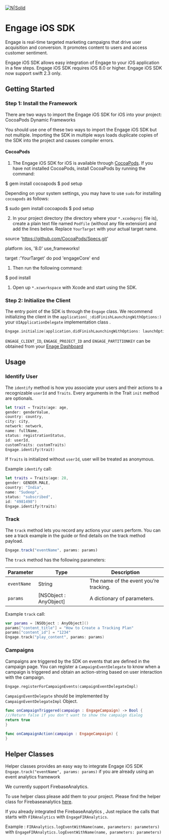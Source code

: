  [![N|Solid](http://i.imgur.com/iz9YsTS.png)](https://diagnal.com)
# Engage iOS SDK #
Engage is real-time targeted marketing campaigns that drive user acquisition and conversion.
It promotes content to users and access customer sentiment.

Engage iOS SDK allows easy integration of Engage to your iOS application in a few steps.
Engage iOS SDK requires iOS 8.0 or higher.
Engage iOS SDK now support swift 2.3 only.

## Getting Started
### Step 1: Install the Framework
There are two ways to import the Engage iOS SDK for iOS into your project:
CocoaPods
Dynamic Frameworks

You should use one of these two ways to import the Engage iOS SDK but not multiple. Importing the SDK in multiple ways loads duplicate copies of the SDK into the project and causes compiler errors.

#### CocoaPods

1. The Engage iOS SDK for iOS is available through [CocoaPods](http://cocoapods.org). If you have not installed CocoaPods, install CocoaPods by running the command:

$ gem install cocoapods
$ pod setup

Depending on your system settings, you may have to use `sudo` for installing `cocoapods` as follows:

$ sudo gem install cocoapods
$ pod setup

2. In your project directory (the directory where your `*.xcodeproj` file is), create a plain text file named `Podfile` (without any file extension) and add the lines below. Replace `YourTarget` with your actual target name.

source 'https://github.com/CocoaPods/Specs.git'

platform :ios, '8.0'
use_frameworks!

target :'YourTarget' do
pod 'engageCore'
end

1. Then run the following command:

$ pod install

1. Open up `*.xcworkspace` with Xcode and start using the SDK.

### Step 2:  Initialize the Client
The entry point of the SDK is through the `Engage` class. We recommend initializing the client in the `application(_:didFinishLaunchingWithOptions:)
` your `UIApplicationDelegate` implementation class .
```swift
Engage.initialize(application,didFinishLaunchingWithOptions: launchOptions, clientId: "ENGAGE_CLIENT_ID", projectId: "ENGAGE_PROJECT_ID", partitionKey: "ENGAGE_PARTITIONKEY")
```
`ENGAGE_CLIENT_ID`, `ENGAGE_PROJECT_ID` and `ENGAGE_PARTITIONKEY` can be obtained from your [Enage Dashboard](http://engage.diagnal.com )

## Usage
### Identify User

The `identify` method is how you associate your users and their actions to a recognizable `userId` and `Traits`.
Every arguments in the Trait `init` method are optionals.

```swift
let trait = Traits(age: age,
gender: genderValue,
country: country,
city: city,
network: network,
name: fullName,
status: registrationStatus,
id: userId,
customTraits: customTraits)
Engage.identify(trait)

```
If `Traits` is initialized without `userId`, user will be treated as anonymous.

Example `identify` call:

```swift
let traits = Traits(age: 28,
gender: GENDER.MALE,
country: "India",
name: "Sudeep",
status: "subscribed",
id: "4981498")                      
Engage.identify(traits)
```

### Track

The `track` method lets you record any actions your users perform. You can see a track example in the guide or find details on the track method payload.

```javascript
Engage.track("eventName", params: params)
```

The `track`  method has the following parameters:

| Parameter                 | Type                    | Description
| ------------------------- | ----------------------- | -------------
| `eventName`               | String             	  | The name of the event you’re tracking.
| `params`    			|  [NSObject : AnyObject]                  | A dictionary of parameters.

Example `track` call:

```swift
var params = [NSObject : AnyObject]()
params["content_title"] = "How to Create a Tracking Plan"
params["content_id"] = "1234"
Engage.track("play_content", params: params)
```
### Campaigns
Campaigns are triggered by the SDK on events that are defined in the campaign page.
You can register a  `CampaignEventDelegate` to know when a campaign is triggered and obtain an action-string based on user interaction with the campaign.

```swift
Engage.registerForCampaignEvents(campaignEventDelegateImpl)
```

`CampaignEventDelegate` should be implemented by `CampaignEventDelegateImpl` Object.

```swift
func onCampaignTriggered(campaign : EngageCampaign) -> Bool {
///Return false if you don't want to show the campaign dialog
return true
}

func onCampaignAction(campaign : EngageCampaign) {
}
```

## Helper Classes
Helper classes provides an easy way to integrate Engage iOS SDK `Engage.track("eventName", params: params)`  if you are already using an event analytics framework

We currently support FirebaseAnalytics. 

To use helper class please add them to your project. Please find the helper class for Firebaseanalytics [here](http://engage.diagnal.com ).

If you already integrated the FirebaseAnalytics , Just replace the calls that starts with `FIRAnalytics` with `EngageFIRAnalytics`.

Example :
`FIRAnalytics.logEventWithName(name, parameters: parameters)`   with 
`EngageFIRAnalytics.logEventWithName(name, parameters: parameters)`





